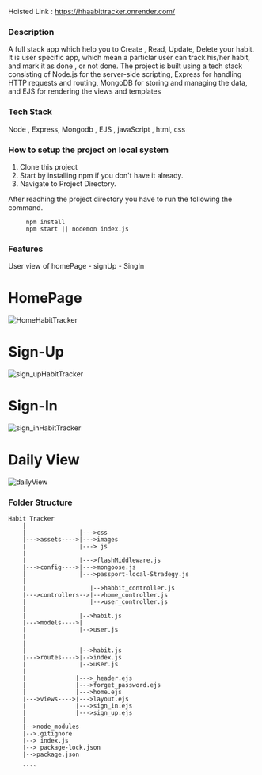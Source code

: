 Hoisted Link : https://hhaabittracker.onrender.com/


### Description

A full stack app which help you to Create , Read, Update, Delete your habit. It is user specific app, which mean a particlar user can track his/her habit, and mark it as
done , or not done. The project is built using a tech stack consisting of Node.js for the server-side scripting, Express for handling HTTP requests and routing, MongoDB 
for storing and managing the data, and EJS for rendering the views and templates


### Tech Stack

Node , Express, Mongodb , EJS , javaScript , html, css

### How to setup the project on local system

  1. Clone this project
  2. Start by installing npm if you don't have it already.
  3. Navigate to Project Directory.

After reaching the project directory you have to run the following the command.
   ```` 
        npm install 
        npm start || nodemon index.js
   ````


### Features

  User view of homePage - signUp - SingIn
  
  # HomePage
  ![HomeHabitTracker](https://user-images.githubusercontent.com/66240716/230736772-407ade3b-eeb0-4279-a856-ba7c499a15be.png)
  
  # Sign-Up
  ![sign_upHabitTracker](https://user-images.githubusercontent.com/66240716/230736787-66ba8359-495a-4bb2-ada0-fb163c5ebe23.png)

  # Sign-In
  ![sign_inHabitTracker](https://user-images.githubusercontent.com/66240716/230736808-42c46603-ffc3-45a7-9165-7cbcd9632eae.png)
  
  # Daily View
  ![dailyView](https://user-images.githubusercontent.com/66240716/230767839-14cbc028-ffe8-426a-b645-94b106ea83cc.png)
  

### Folder Structure

```
Habit Tracker
    |
    |               |--->css
    |--->assets---->|--->images
    |               |---> js
    |
    |               |--->flashMiddleware.js
    |--->config---->|--->mongoose.js
    |               |--->passport-local-Stradegy.js
    |
    |                  |-->habbit_controller.js
    |--->controllers-->|-->home_controller.js
    |                  |-->user_controller.js
    |
    |               |-->habit.js
    |--->models---->|
    |               |-->user.js
    |
    |              
    |               |-->habit.js
    |--->routes---->|-->index.js
    |               |-->user.js
    |
    |              |--->_header.ejs
    |              |--->forget_password.ejs
    |              |--->home.ejs
    |--->views---->|--->layout.ejs
    |              |--->sign_in.ejs
    |              |--->sign_up.ejs
    |
    |-->node_modules
    |-->.gitignore
    |--> index.js
    |--> package-lock.json
    |-->package.json
    
    ````
    
